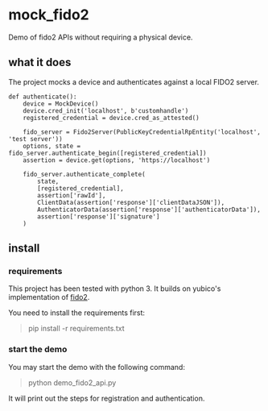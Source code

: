 # mock_fido2
Demo of fido2 APIs without requiring a physical device.

## what it does

The project mocks a device and authenticates against a local FIDO2 server.

```
def authenticate():
    device = MockDevice()
    device.cred_init('localhost', b'customhandle')
    registered_credential = device.cred_as_attested()

    fido_server = Fido2Server(PublicKeyCredentialRpEntity('localhost', 'test server'))
    options, state = fido_server.authenticate_begin([registered_credential])
    assertion = device.get(options, 'https://localhost')
    
    fido_server.authenticate_complete(
        state,
        [registered_credential],
        assertion['rawId'],
        ClientData(assertion['response']['clientDataJSON']),
        AuthenticatorData(assertion['response']['authenticatorData']),
        assertion['response']['signature']
    )
```

## install

### requirements

This project has been tested with python 3. It builds on yubico's implementation of [fido2](https://github.com/Yubico/python-fido2). 

You need to install the requirements first:
> pip install -r requirements.txt

### start the demo

You may start the demo with the following command:
> python demo_fido2_api.py

It will print out the steps for registration and authentication.




